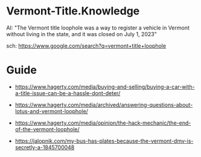 # Vermont-Title.Knowledge
AI: "The Vermont title loophole was a way to register a vehicle in Vermont without living in the state, and it was closed on July 1, 2023"

sch: https://www.google.com/search?q=vermont+title+loophole 

# Guide
- https://www.hagerty.com/media/buying-and-selling/buying-a-car-with-a-title-issue-can-be-a-hassle-dont-deter/
- https://www.hagerty.com/media/archived/answering-questions-about-lotus-and-vermont-loophole/
- https://www.hagerty.com/media/opinion/the-hack-mechanic/the-end-of-the-vermont-loophole/

- https://jalopnik.com/my-bus-has-plates-because-the-vermont-dmv-is-secretly-a-1845700048

